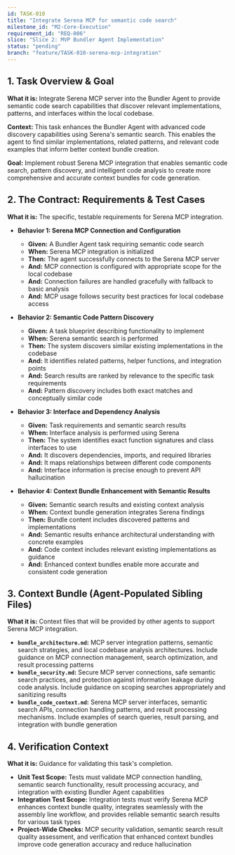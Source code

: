 ```yaml
---
id: TASK-010
title: "Integrate Serena MCP for semantic code search"
milestone_id: "M2-Core-Execution"
requirement_id: "REQ-006"
slice: "Slice 2: MVP Bundler Agent Implementation"
status: "pending"
branch: "feature/TASK-010-serena-mcp-integration"
---
```


## 1. Task Overview & Goal

**What it is:** Integrate Serena MCP server into the Bundler Agent to provide semantic code search capabilities that discover relevant implementations, patterns, and interfaces within the local codebase.

**Context:** This task enhances the Bundler Agent with advanced code discovery capabilities using Serena's semantic search. This enables the agent to find similar implementations, related patterns, and relevant code examples that inform better context bundle creation.

**Goal:** Implement robust Serena MCP integration that enables semantic code search, pattern discovery, and intelligent code analysis to create more comprehensive and accurate context bundles for code generation.

## 2. The Contract: Requirements & Test Cases

**What it is:** The specific, testable requirements for Serena MCP integration.

* **Behavior 1: Serena MCP Connection and Configuration**
  * **Given:** A Bundler Agent task requiring semantic code search
  * **When:** Serena MCP integration is initialized
  * **Then:** The agent successfully connects to the Serena MCP server
  * **And:** MCP connection is configured with appropriate scope for the local codebase
  * **And:** Connection failures are handled gracefully with fallback to basic analysis
  * **And:** MCP usage follows security best practices for local codebase access

* **Behavior 2: Semantic Code Pattern Discovery**
  * **Given:** A task blueprint describing functionality to implement
  * **When:** Serena semantic search is performed
  * **Then:** The system discovers similar existing implementations in the codebase
  * **And:** It identifies related patterns, helper functions, and integration points
  * **And:** Search results are ranked by relevance to the specific task requirements
  * **And:** Pattern discovery includes both exact matches and conceptually similar code

* **Behavior 3: Interface and Dependency Analysis**
  * **Given:** Task requirements and semantic search results
  * **When:** Interface analysis is performed using Serena
  * **Then:** The system identifies exact function signatures and class interfaces to use
  * **And:** It discovers dependencies, imports, and required libraries
  * **And:** It maps relationships between different code components
  * **And:** Interface information is precise enough to prevent API hallucination

* **Behavior 4: Context Bundle Enhancement with Semantic Results**
  * **Given:** Semantic search results and existing context analysis
  * **When:** Context bundle generation integrates Serena findings
  * **Then:** Bundle content includes discovered patterns and implementations
  * **And:** Semantic results enhance architectural understanding with concrete examples
  * **And:** Code context includes relevant existing implementations as guidance
  * **And:** Enhanced context bundles enable more accurate and consistent code generation

## 3. Context Bundle (Agent-Populated Sibling Files)

**What it is:** Context files that will be provided by other agents to support Serena MCP integration.

* **`bundle_architecture.md`:** MCP server integration patterns, semantic search strategies, and local codebase analysis architectures. Include guidance on MCP connection management, search optimization, and result processing patterns
* **`bundle_security.md`:** Secure MCP server connections, safe semantic search practices, and protection against information leakage during code analysis. Include guidance on scoping searches appropriately and sanitizing results
* **`bundle_code_context.md`:** Serena MCP server interfaces, semantic search APIs, connection handling patterns, and result processing mechanisms. Include examples of search queries, result parsing, and integration with bundle generation

## 4. Verification Context

**What it is:** Guidance for validating this task's completion.

* **Unit Test Scope:** Tests must validate MCP connection handling, semantic search functionality, result processing accuracy, and integration with existing Bundler Agent capabilities
* **Integration Test Scope:** Integration tests must verify Serena MCP enhances context bundle quality, integrates seamlessly with the assembly line workflow, and provides reliable semantic search results for various task types
* **Project-Wide Checks:** MCP security validation, semantic search result quality assessment, and verification that enhanced context bundles improve code generation accuracy and reduce hallucination
